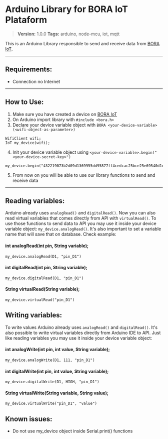 # Arduino Library for BORA IoT Plataform
> **Version:** 1.0.0
> **Tags:** arduino, node-mcu, iot, mqtt

This is an Arduino Library responsible to send and receive data from [BORA IoT](http://bora-iot.com/).

---

## Requirements:
- Connection no Internet

---

## How to Use:
1. Make sure you have created a device on [BORA IoT](http://bora-iot.com/)
2. On Arduino import library with `#include <bora.h>`
3. Declare your device variable object with `BORA <your-device-variable>(<wifi-object-as-parameter>)`
```
WifiClient wifi;
IoT my_device(wifi);
```
4. Init your device variable object using `<your-device-variable>.begin("<your-device-secret-key>")`
```
my_device.begin("432219073b2d09d1369955dd95877ff4cedcac25bce25e69540d1c46555c8eaf");
```
5. From now on you will be able to use our library functions to send and receive data

---

## Reading variables:
Arduino already uses `analogRead()` and `digitalRead()`. Now you can also read virtual variables that comes directly from API with `virtualRead()`. To use those functions to send data to API you may use it inside your device variable object: `my_device.analogRead()`. It's also important to set a variable name that will save that on database. Check example:
#### int analogRead(int pin, String variable);
```
my_device.analogRead(D1, "pin_D1")
```
#### int digitalRead(int pin, String variable);
```
my_device.digitalRead(D1, "pin_D1")
```
#### String virtualRead(String variable);
```
my_device.virtualRead("pin_D1")
```

## Writing variables:
To write values Arduino already uses `analogRead()` and `digitalRead()`. It's also possible to write virtual variables directly from Arduino IDE to API. Just like reading variables you may use it inside your device variable object:
#### int analogWrite(int pin, int value, String variable);
```
my_device.analogWrite(D1, 111, "pin_D1")
```
#### int digitalWrite(int pin, int value, String variable);
```
my_device.digitalWrite(D1, HIGH, "pin_D1")
```
#### String virtualWrite(String variable, String value);
```
my_device.virtualWrite("pin_D1", "value")
```

## Known issues:
- Do not use my_device object inside Serial.print() functions
